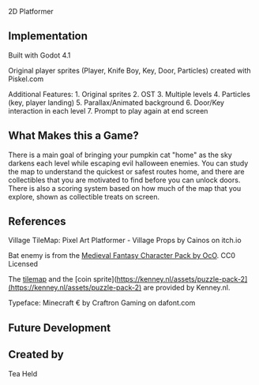 2D Platformer

## Implementation
Built with Godot 4.1

Original player sprites (Player, Knife Boy, Key, Door, Particles) created with Piskel.com

Additional Features:
	1. Original sprites
	2. OST
	3. Multiple levels
	4. Particles (key, player landing)
	5. Parallax/Animated background
	6. Door/Key interaction in each level
	7. Prompt to play again at end screen

## What Makes this a Game?
There is a main goal of bringing your pumpkin cat "home" as the sky darkens each level while escaping evil halloween enemies. You can study the map to understand the quickest or safest routes home, and there are collectibles that you are motivated to find before you can unlock doors. There is also a scoring system based on how much of the map that you explore, shown as collectible treats on screen.

## References
Village TileMap: Pixel Art Platformer - Village Props by Cainos on itch.io

Bat enemy is from the [Medieval Fantasy Character Pack by OcO](https://oco.itch.io/medieval-fantasy-character-pack). CC0 Licensed

The [tilemap](https://kenney.nl/assets/abstract-platformer) and the [coin sprite](https://kenney.nl/assets/puzzle-pack-2](https://kenney.nl/assets/puzzle-pack-2) are provided by Kenney.nl.

Typeface: Minecraft € by Craftron Gaming on dafont.com

## Future Development

## Created by
Tea Held
